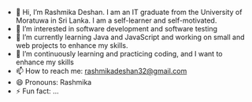 - 👋 Hi, I’m Rashmika Deshan. I am an IT graduate from the University of Moratuwa in Sri Lanka. I am a self-learner and self-motivated.
- 👀 I’m interested in software development and software testing
- 🌱 I’m currently learning Java and JavaScript and working on small and web projects to enhance my skills.
- 💞️ I’m continuously learning and practicing coding, and I want to enhance my skills
- 📫 How to reach me: rashmikadeshan32@gmail.com
- 😄 Pronouns: Rashmika
- ⚡ Fun fact: ...

<!---
RashmikaDeshan32/RashmikaDeshan32 is a ✨ special ✨ repository because its `README.md` (this file) appears on your GitHub profile.
You can click the Preview link to take a look at your changes.
--->
